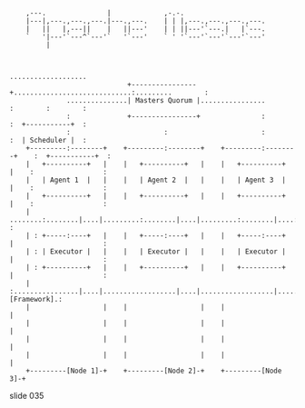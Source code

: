         
        ,---.               |             ,-.-.
        |---|,---.,---.,---.|---.,---.    | | |,---.,---.,---.,---.
        |   ||   |,---||    |   ||---'    | | ||---'`---.|   |`---.
        `   '|---'`---^`---'`   '`---'    ` ' '`---'`---'`---'`---'
             |


                                                                                ...................
                                 +----------------+.............................:.........        :
                  ...............| Masters Quorum |................             :        :        :
                  :              +----------------+               :             :  +-----------+  :
                  :                       :                       :             :  | Scheduler |  :
        +---------:--------+    +---------:--------+    +---------:--------+    :  +-----------+  :
        |   +----------+   |    |   +----------+   |    |   +----------+   |    :                 :
        |   | Agent 1  |   |    |   | Agent 2  |   |    |   | Agent 3  |   |    :                 :
        |   +----------+   |    |   +----------+   |    |   +----------+   |    :                 :
        | ........:........|....|.........:........|....|.........:........|....:                 :
        | : +-----:----+   |    |   +-----:----+   |    |   +-----:----+   |                      :
        | : | Executor |   |    |   | Executor |   |    |   | Executor |   |                      :
        | : +----------+   |    |   +----------+   |    |   +----------+   |                      :
        | :................|....|..................|....|..................|..........[Framework].:
        |                  |    |                  |    |                  |
        |                  |    |                  |    |                  |
        |                  |    |                  |    |                  |
        |                  |    |                  |    |                  |
        +---------[Node 1]-+    +---------[Node 2]-+    +---------[Node 3]-+
















































































slide 035
